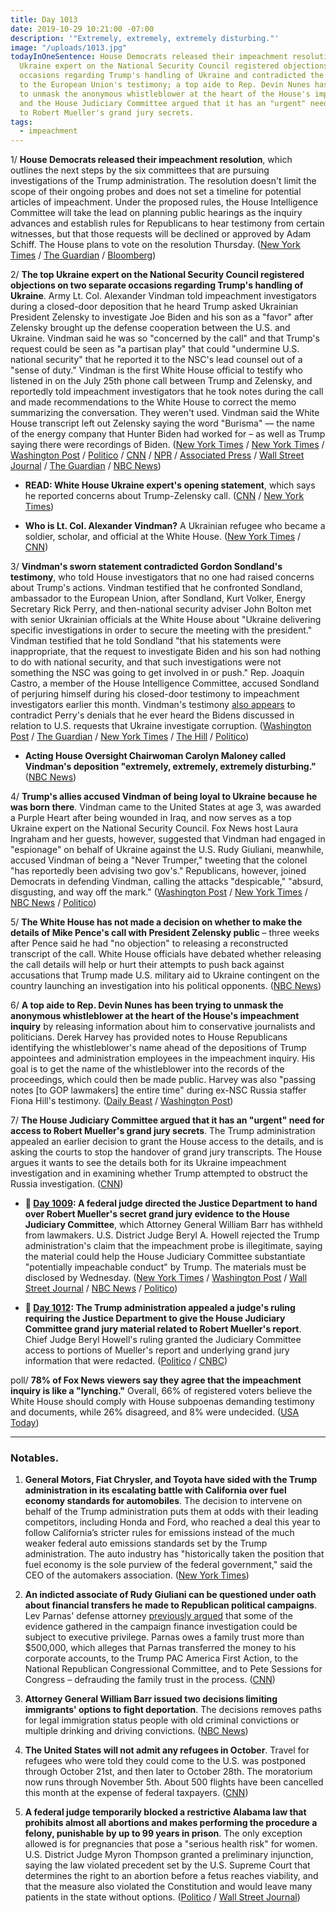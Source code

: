 ```yaml
---
title: Day 1013
date: 2019-10-29 10:21:00 -07:00
description: '"Extremely, extremely, extremely disturbing."'
image: "/uploads/1013.jpg"
todayInOneSentence: House Democrats released their impeachment resolution; the top
  Ukraine expert on the National Security Council registered objections on two separate
  occasions regarding Trump's handling of Ukraine and contradicted the U.S. Ambassador
  to the European Union's testimony; a top aide to Rep. Devin Nunes has been trying
  to unmask the anonymous whistleblower at the heart of the House's impeachment inquiry;
  and the House Judiciary Committee argued that it has an "urgent" need for access
  to Robert Mueller's grand jury secrets.
tags:
  - impeachment
---
```


1/ **House Democrats released their impeachment resolution**, which outlines the next steps by the six committees that are pursuing investigations of the Trump administration. The resolution doesn't limit the scope of their ongoing probes and does not set a timeline for potential articles of impeachment. Under the proposed rules, the House Intelligence Committee will take the lead on planning public hearings as the inquiry advances and establish rules for Republicans to hear testimony from certain witnesses, but that those requests will be declined or approved by Adam Schiff. The House plans to vote on the resolution Thursday. ([New York Times](https://www.nytimes.com/2019/10/29/us/politics/trump-impeachment.html#link-69109e29) / [The Guardian](https://www.theguardian.com/us-news/live/2019/oct/29/trump-news-today-live-impeachment-inquiry-alexander-vindman-ukraine-call-latest-updates?page=with:block-5db88db58f08c428d8932d8f#block-5db88db58f08c428d8932d8f) / [Bloomberg](https://www.bloomberg.com/news/articles/2019-10-29/officer-on-trump-call-arrives-at-hearing-impeachment-update?srnd=politics-vp))

2/ **The top Ukraine expert on the National Security Council registered objections on two separate occasions regarding Trump's handling of Ukraine**. Army Lt. Col. Alexander Vindman told impeachment investigators during a closed-door deposition that he heard Trump asked Ukrainian President Zelensky to investigate Joe Biden and his son as a "favor" after Zelensky brought up the defense cooperation between the U.S. and Ukraine. Vindman said he was so "concerned by the call" and that Trump's request could be seen as "a partisan play" that could "undermine U.S. national security" that he reported it to the NSC's lead counsel out of a "sense of duty." Vindman is the first White House official to testify who listened in on the July 25th phone call between Trump and Zelensky, and reportedly told impeachment investigators that he took notes during the call and made recommendations to the White House to correct the memo summarizing the conversation. They weren't used. Vindman said the White House transcript left out Zelensky saying the word "Burisma" — the name of the energy company that Hunter Biden had worked for – as well as Trump saying there were recordings of Biden. ([New York Times](https://www.nytimes.com/2019/10/29/us/politics/alexander-vindman-trump-ukraine.html) / [New York Times](https://www.nytimes.com/2019/10/28/us/politics/Alexander-Vindman-trump-impeachment.html) / [Washington Post](https://www.washingtonpost.com/national-security/vindman-offers-a-firsthand-account-of-critical-episodes-in-alleged-quid-pro-quo/2019/10/29/cb16a5c0-fa45-11e9-ac8c-8eced29ca6ef_story.html) / [Politico](https://www.politico.com/news/2019/10/28/vindman-testimony-trump-national-security-000305) / [CNN](https://www.cnn.com/2019/10/28/politics/wh-ukraine-expert-opening-statement/index.html) / [NPR](https://www.npr.org/2019/10/28/774266978/top-ukraine-expert-reported-concerns-about-trumps-july-call-with-ukraine-preside) / [Associated Press](https://apnews.com/d5bb1706469f40b0b79db412227fc1a8) / [Wall Street Journal](https://www.wsj.com/articles/house-panels-hear-officialsconcerns-about-trumps-ukraine-call-11572357591) / [The Guardian](https://www.theguardian.com/us-news/live/2019/oct/29/trump-news-today-live-impeachment-inquiry-alexander-vindman-ukraine-call-latest-updates?page=with:block-5db8640c8f08cb84c60a0d4a#block-5db8640c8f08cb84c60a0d4a) / [NBC News](https://www.nbcnews.com/politics/trump-impeachment-inquiry/national-security-official-plans-tell-congress-about-pressure-ukraine-his-n1073146))

* **READ: White House Ukraine expert's opening statement**, which says he reported concerns about Trump-Zelensky call. ([CNN](https://www.cnn.com/2019/10/28/politics/wh-ukraine-expert-opening-statement/index.html) / [New York Times](https://www.nytimes.com/interactive/2019/10/29/us/politics/vindman-statement-impeachment.html))

* **Who is Lt. Col. Alexander Vindman?** A Ukrainian refugee who became a soldier, scholar, and official at the White House. ([New York Times](https://www.nytimes.com/2019/10/29/us/politics/who-is-alexander-vindman.html) / [CNN](https://www.cnn.com/2019/10/29/politics/alexander-vindman-who-is-impeachment-testimony/index.html))

3/ **Vindman's sworn statement contradicted Gordon Sondland's testimony**, who told House investigators that no one had raised concerns about Trump's actions. Vindman testified that he confronted Sondland, ambassador to the European Union, after Sondland, Kurt Volker, Energy Secretary Rick Perry, and then-national security adviser John Bolton met with senior Ukrainian officials at the White House about "Ukraine delivering specific investigations in order to secure the meeting with the president." Vindman testified that he told Sondland "that his statements were inappropriate, that the request to investigate Biden and his son had nothing to do with national security, and that such investigations were not something the NSC was going to get involved in or push." Rep. Joaquin Castro, a member of the House Intelligence Committee, accused Sondland of perjuring himself during his closed-door testimony to impeachment investigators earlier this month. Vindman's testimony [also appears](https://www.politico.com/news/2019/10/29/nsc-official-testimony-ukraine-perry-061244) to contradict Perry's denials that he ever heard the Bidens discussed in relation to U.S. requests that Ukraine investigate corruption. ([Washington Post](https://www.washingtonpost.com/national-security/vindman-offers-a-firsthand-account-of-critical-episodes-in-alleged-quid-pro-quo/2019/10/29/cb16a5c0-fa45-11e9-ac8c-8eced29ca6ef_story.html) / [The Guardian](https://www.theguardian.com/us-news/live/2019/oct/29/trump-news-today-live-impeachment-inquiry-alexander-vindman-ukraine-call-latest-updates?page=with:block-5db89dbf8f08d669cdaaf2f5#block-5db89dbf8f08d669cdaaf2f5) / [New York Times](https://www.nytimes.com/2019/10/28/us/politics/Alexander-Vindman-trump-impeachment.html) / [The Hill](https://thehill.com/homenews/house/467851-castro-it-appears-sondland-committed-perjury) / [Politico](https://www.politico.com/news/2019/10/29/gordon-sondland-perjury-charges-061056))

* **Acting House Oversight Chairwoman Carolyn Maloney called Vindman's deposition "extremely, extremely, extremely disturbing."** ([NBC News](https://www.nbcnews.com/politics/trump-impeachment-inquiry/extremely-disturbing-top-dems-alarmed-over-vindman-s-testimony-trump-n1073371))

4/ **Trump's allies accused Vindman of being loyal to Ukraine because he was born there**. Vindman came to the United States at age 3, was awarded a Purple Heart after being wounded in Iraq, and now serves as a top Ukraine expert on the National Security Council. Fox News host Laura Ingraham and her guests, however, suggested that Vindman had engaged in "espionage" on behalf of Ukraine against the U.S. Rudy Giuliani, meanwhile, accused Vindman of being a "Never Trumper," tweeting that the colonel "has reportedly been advising two gov's." Republicans, however, joined Democrats in defending Vindman, calling the attacks "despicable," "absurd, disgusting, and way off the mark." ([Washington Post](https://www.washingtonpost.com/politics/2019/10/29/trump-allies-attack-loyalty-impeachment-inquiry-witness-because-he-was-born-ukraine/) / [New York Times](https://www.nytimes.com/2019/10/29/business/media/fox-news-alexander-vindman.html) / [NBC News](https://www.nbcnews.com/politics/politics-news/lawmakers-both-sides-decry-attacks-lt-col-vindman-shameful-despicable-n1073381) / [Politico](https://www.politico.com/news/2019/10/29/republicans-defend-impeachment-witness-vindman-061057))

5/ **The White House has not made a decision on whether to make the details of Mike Pence's call with President Zelensky public** – three weeks after Pence said he had "no objection" to releasing a reconstructed transcript of the call. White House officials have debated whether releasing the call details will help or hurt their attempts to push back against accusations that Trump made U.S. military aid to Ukraine contingent on the country launching an investigation into his political opponents. ([NBC News](https://www.nbcnews.com/politics/trump-impeachment-inquiry/internal-white-house-debate-stifles-release-pence-zelenskiy-call-n1073091))

6/ **A top aide to Rep. Devin Nunes has been trying to unmask the anonymous whistleblower at the heart of the House's impeachment inquiry** by releasing information about him to conservative journalists and politicians. Derek Harvey has provided notes to House Republicans identifying the whistleblower's name ahead of the depositions of Trump appointees and administration employees in the impeachment inquiry. His goal is to get the name of the whistleblower into the records of the proceedings, which could then be made public. Harvey was also "passing notes \[to GOP lawmakers\] the entire time" during ex-NSC Russia staffer Fiona Hill's testimony. ([Daily Beast](https://www.thedailybeast.com/devin-nunes-aide-is-leaking-the-ukraine-whistleblowers-name-sources-say) / [Washington Post](https://www.washingtonpost.com/national-security/in-impeachment-inquiry-republican-lawmakers-ask-questions-about-whistleblower-loyalty-to-trump-and-conspiracy-theories/2019/10/26/bf733450-f760-11e9-a285-882a8e386a96_story.html))

7/ **The House Judiciary Committee argued that it has an "urgent" need for access to Robert Mueller's grand jury secrets**. The Trump administration appealed an earlier decision to grant the House access to the details, and is asking the courts to stop the handover of grand jury transcripts. The House argues it wants to see the details both for its Ukraine impeachment investigation and in examining whether Trump attempted to obstruct the Russia investigation. ([CNN](https://www.cnn.com/2019/10/29/politics/house-judiciary-mueller-grand-jury-documents/index.html))

* **📌 [Day 1009](https://whatthefuckjusthappenedtoday.com/2019/10/25/day-1009/#1-a-federal-judge-directed-the-justi): A federal judge directed the Justice Department to hand over Robert Mueller's secret grand jury evidence to the House Judiciary Committee**, which Attorney General William Barr has withheld from lawmakers. U.S. District Judge Beryl A. Howell rejected the Trump administration's claim that the impeachment probe is illegitimate, saying the material could help the House Judiciary Committee substantiate "potentially impeachable conduct" by Trump. The materials must be disclosed by Wednesday. ([New York Times](https://www.nytimes.com/2019/10/25/us/politics/house-impeachment-subpoenas.html) / [Washington Post](https://www.washingtonpost.com/local/legal-issues/us-judge-orders-mueller-grand-jury-materials-released-to-house-judiciary-committee-in-impeachment-inquiry/2019/10/25/18e60278-f75d-11e9-a285-882a8e386a96_story.html) / [Wall Street Journal](https://www.wsj.com/articles/mueller-grand-jury-materials-must-be-transmitted-to-congress-judge-rules-11572034351) / [NBC News](https://www.nbcnews.com/politics/trump-impeachment-inquiry/federal-judge-orders-justice-department-turn-over-mueller-grand-jury-n1072226) / [Politico](https://www.politico.com/news/2019/10/25/judge-rules-doj-must-turn-over-mueller-grand-jury-material-to-house-democrats-000299))

* **📌 [Day 1012](https://whatthefuckjusthappenedtoday.com/2019/10/28/day-1012/#5-the-trump-administration-appealed): The Trump administration appealed a judge's ruling requiring the Justice Department to give the House Judiciary Committee grand jury material related to Robert Mueller's report**. Chief Judge Beryl Howell's ruling granted the Judiciary Committee access to portions of Mueller's report and underlying grand jury information that were redacted. ([Politico](https://www.politico.com/news/2019/10/28/donald-trump-muller-grand-jury-material-059893) / [CNBC](https://www.cnbc.com/2019/10/28/justice-department-to-appeal-ruling-forcing-it-to-turn-over-mueller-materials.html))

poll/ **78% of Fox News viewers say they agree that the impeachment inquiry is like a "lynching."** Overall, 66% of registered voters believe the White House should comply with House subpoenas demanding testimony and documents, while 26% disagreed, and 8% were undecided. ([USA Today](https://www.usatoday.com/story/news/politics/2019/10/29/trump-poll-impeachment-ukraine-call-core-supporters/2478185001/))

---

### Notables.

1. **General Motors, Fiat Chrysler, and Toyota have sided with the Trump administration in its escalating battle with California over fuel economy standards for automobiles**. The decision to intervene on behalf of the Trump administration puts them at odds with their leading competitors, including Honda and Ford, who reached a deal this year to follow California’s stricter rules for emissions instead of the much weaker federal auto emissions standards set by the Trump administration. The auto industry has "historically taken the position that fuel economy is the sole purview of the federal government," said the CEO of the automakers association. ([New York Times](https://www.nytimes.com/2019/10/28/climate/general-motors-california-emissions-trump.html))

2. **An indicted associate of Rudy Giuliani can be questioned under oath about financial transfers he made to Republican political campaigns**. Lev Parnas' defense attorney [previously argued](https://whatthefuckjusthappenedtoday.com/2019/10/23/day-1007/#6-two-of-rudy-giulianis-associates-p) that some of the evidence gathered in the campaign finance investigation could be subject to executive privilege. Parnas owes a family trust more than $500,000, which alleges that Parnas transferred the money to his corporate accounts, to the Trump PAC America First Action, to the National Republican Congressional Committee, and to Pete Sessions for Congress – defrauding the family trust in the process. ([CNN](https://www.cnn.com/2019/10/29/politics/lev-parnas-republican-rudy-giuliani/index.html))

3. **Attorney General William Barr issued two decisions limiting immigrants' options to fight deportation**. The decisions removes paths for legal immigration status people with old criminal convictions or multiple drinking and driving convictions. ([NBC News](https://www.nbcnews.com/politics/immigration/ag-barr-issues-2-decisions-limiting-ways-immigrants-can-fight-n1073026))

4. **The United States will not admit any refugees in October**. Travel for refugees who were told they could come to the U.S. was postponed through October 21st, and then later to October 28th. The moratorium now runs through November 5th. About 500 flights have been cancelled this month at the expense of federal taxpayers. ([CNN](https://www.cnn.com/2019/10/29/politics/refugee-pause-october/index.html))

5. **A federal judge temporarily blocked a restrictive Alabama law that prohibits almost all abortions and makes performing the procedure a felony, punishable by up to 99 years in prison**. The only exception allowed is for pregnancies that pose a "serious health risk" for women. U.S. District Judge Myron Thompson granted a preliminary injunction, saying the law violated precedent set by the U.S. Supreme Court that determines the right to an abortion before a fetus reaches viability, and that the measure also violated the Constitution and would leave many patients in the state without options. ([Politico](https://www.politico.com/news/2019/10/29/federal-judge-blocks-alabamas-near-total-abortion-ban-061069) / [Wall Street Journal](https://www.wsj.com/articles/federal-judge-temporarily-blocks-restrictive-alabama-abortion-law-11572364237))
